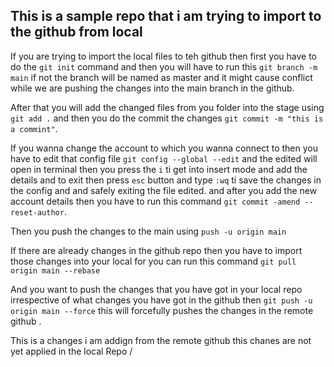 ## This is a sample repo that i am trying to import to the github from local 

If you are trying to import the local files to teh github then first you have to do the `git init` command 
and then you will have to run this `git branch -m main` if not the branch will be named as master and it might cause conflict while we are pushing the changes into the main branch in the github.

After that you will add the changed files from you folder into the stage using `git add .` and then you do the commit the changes 
`git commit -m "this is a commint"`.

If you wanna change the account to which you wanna connect to then you have to edit that config file 
`git config --global --edit` and the edited will open in terminal then you press the `i` ti get into insert mode and add the details and to exit then press `esc` button and type `:wq` ti save the changes in the config and and safely exiting the file edited.
and after you add the new account details then you have to run this command `git commit -amend --reset-author`.


Then you push the changes to the main using `push -u origin main`

If there are already changes in the github repo then you have to import those changes into your local for you can run this command 
`git pull origin main --rebase`

And you want to push the changes that you have got in your local repo irrespective of what changes you have got in the github then 
`git push -u origin main --force` this will forcefully pushes the changes in the remote github .

This is a changes i am addign from the remote github this chanes are not yet applied in the local Repo /
